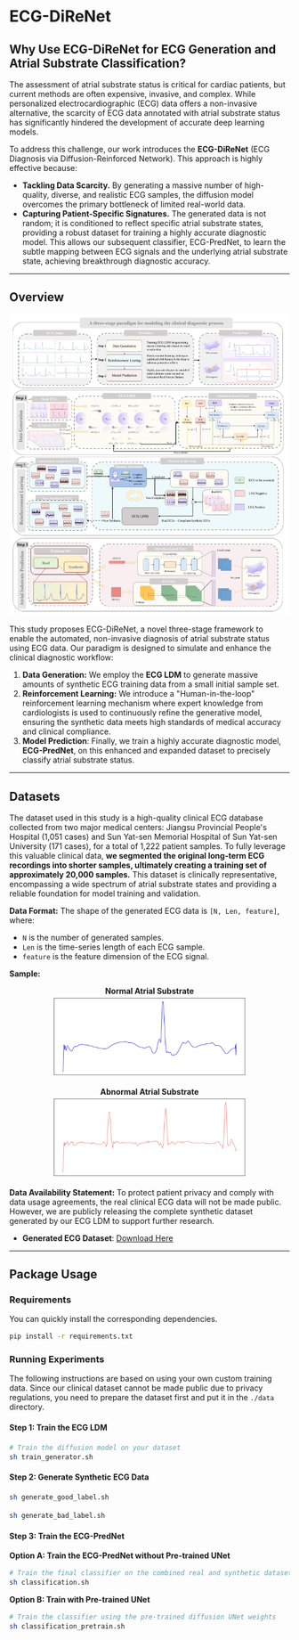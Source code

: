 # ECG-DiReNet

## Why Use ECG-DiReNet for ECG Generation and Atrial Substrate Classification? 

The assessment of atrial substrate status is critical for cardiac patients, but current methods are often expensive, invasive, and complex. While personalized electrocardiographic (ECG) data offers a non-invasive alternative, the scarcity of ECG data annotated with atrial substrate status has significantly hindered the development of accurate deep learning models.

To address this challenge, our work introduces the **ECG-DiReNet** (ECG Diagnosis via Diffusion-Reinforced Network). This approach is highly effective because:

  * **Tackling Data Scarcity.** By generating a massive number of high-quality, diverse, and realistic ECG samples, the diffusion model overcomes the primary bottleneck of limited real-world data.
  * **Capturing Patient-Specific Signatures.** The generated data is not random; it is conditioned to reflect specific atrial substrate states, providing a robust dataset for training a highly accurate diagnostic model. This allows our subsequent classifier, ECG-PredNet, to learn the subtle mapping between ECG signals and the underlying atrial substrate state, achieving breakthrough diagnostic accuracy.

-----

## Overview 
[![Overview](./assets/overview.png)](Overview)

This study proposes ECG-DiReNet, a novel three-stage framework to enable the automated, non-invasive diagnosis of atrial substrate status using ECG data. Our paradigm is designed to simulate and enhance the clinical diagnostic workflow:

1.  **Data Generation:** We employ the **ECG LDM** to generate massive amounts of synthetic ECG training data from a small initial sample set.
2.  **Reinforcement Learning:** We introduce a "Human-in-the-loop" reinforcement learning mechanism where expert knowledge from cardiologists is used to continuously refine the generative model, ensuring the synthetic data meets high standards of medical accuracy and clinical compliance.
3.  **Model Prediction**: Finally, we train a highly accurate diagnostic model, **ECG-PredNet**, on this enhanced and expanded dataset to precisely classify atrial substrate status.

-----


## Datasets 

The dataset used in this study is a high-quality clinical ECG database collected from two major medical centers: Jiangsu Provincial People's Hospital (1,051 cases) and Sun Yat-sen Memorial Hospital of Sun Yat-sen University (171 cases), for a total of 1,222 patient samples. To fully leverage this valuable clinical data, **we segmented the original long-term ECG recordings into shorter samples, ultimately creating a training set of approximately 20,000 samples.** This dataset is clinically representative, encompassing a wide spectrum of atrial substrate states and providing a reliable foundation for model training and validation.

**Data Format:**
The shape of the generated ECG data is `[N, Len, feature]`, where:
*   `N` is the number of generated samples.
*   `Len` is the time-series length of each ECG sample.
*   `feature` is the feature dimension of the ECG signal.

**Sample:**
<p align="center">
      <strong>Normal Atrial Substrate</strong><br>

  <img src="./assets/picture_good.jpg" alt="Sample ECGs for Normal Atrial Substrate" width="70%">
</p>

<p align="center">
      <strong>Abnormal Atrial Substrate</strong><br>
  <img src="./assets/picture_bad.jpg"  alt="Sample ECGs for  Abnormal Atrial Substrate" width="70%">
</p>



**Data Availability Statement:**
To protect patient privacy and comply with data usage agreements, the real clinical ECG data will not be made public. However, we are publicly releasing the complete synthetic dataset generated by our ECG LDM to support further research.

- **Generated ECG Dataset**: [Download Here](https://www.google.com/search?q=%23)

-----


## Package Usage 

### Requirements 

You can quickly install the corresponding dependencies.

```bash
pip install -r requirements.txt
```

### Running Experiments 

The following instructions are based on using your own custom training data. Since our clinical dataset cannot be made public due to privacy regulations, you need to prepare the dataset first and put it in the `./data` directory.
 
#### Step 1: Train the ECG LDM

```bash
# Train the diffusion model on your dataset
sh train_generator.sh
```


#### Step 2: Generate Synthetic ECG Data

```bash
sh generate_good_label.sh

sh generate_bad_label.sh
```

#### Step 3: Train the ECG-PredNet

**Option A: Train the ECG-PredNet without Pre-trained UNet**

```bash
# Train the final classifier on the combined real and synthetic dataset
sh classification.sh
```

**Option B: Train with Pre-trained UNet**


```bash
# Train the classifier using the pre-trained diffusion UNet weights
sh classification_pretrain.sh
```

